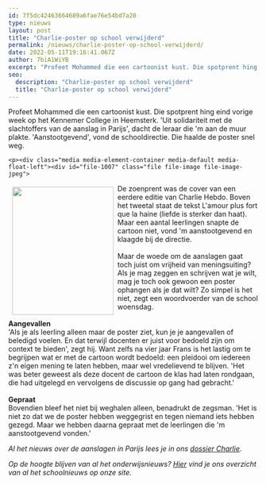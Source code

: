```yaml
---
id: 7f5dc42463664689a6fae76e54bd7a20
type: nieuws
layout: post
title: "Charlie-poster op school verwijderd"
permalink: /nieuws/charlie-poster-op-school-verwijderd/
date: 2022-05-11T19:16:41.067Z
author: 7biA1WiYB
excerpt: "Profeet Mohammed die een cartoonist kust. Die spotprent hing eind vorige week op het Kennemer College in Heemsterk. 'Uit solidariteit met de slachtoffers van de aanslag in Parijs', dacht de leraar die 'm aan de muur plakte. 'Aanstootgevend', vond de schooldirectie. Die haalde de poster snel weg.  "
seo:
  description: "Charlie-poster op school verwijderd"
  title: "Charlie-poster op school verwijderd"
---
```

Profeet Mohammed die een cartoonist kust. Die spotprent hing eind vorige week op het Kennemer College in Heemsterk. 'Uit solidariteit met de slachtoffers van de aanslag in Parijs', dacht de leraar die 'm aan de muur plakte. 'Aanstootgevend', vond de schooldirectie. Die haalde de poster snel weg.  

    <p><div class="media media-element-container media-default media-float-left"><div id="file-1007" class="file file-image file-image-jpeg">

        
  
  <div class="content">
    <img height="253" width="200" style="font-size: 13.0080003738403px; line-height: 20.0063037872314px; float: left; margin: 5px 8px; width: 204px; height: 258px;" class="media-element file-default" src="https://original.sevendays.nl/sites/default/files/Charlie-poster.jpg" alt="">  </div>

  
</div>
</div>
<p>De zoenprent was de cover van een eerdere editie van Charlie Hebdo. Boven het tweetal staat de tekst L'amour plus fort que la haine (liefde is sterker dan haat). Maar een aantal leerlingen snapte de cartoon niet, vond 'm aanstootgevend en klaagde bij de directie.<br><br>Maar de woede om de aanslagen gaat toch juist om vrijheid van meningsuiting? Als je mag zeggen en schrijven wat je wilt, mag je toch ook gewoon een poster ophangen als je dat wilt? Zo simpel is het niet, zegt een woordvoerder van de school woensdag.<br><br><strong>Aangevallen</strong><br>'Als je als leerling alleen maar de poster ziet, kun je je aangevallen of beledigd voelen. En dat terwijl docenten er juist voor bedoeld zijn om context te bieden', zegt hij. Want zelfs na vier jaar Frans is het lastig om te begrijpen wat er met de cartoon wordt bedoeld: een pleidooi om iedereen z'n eigen mening te laten hebben, maar wel vredelievend te blijven. 'Het was beter geweest als deze docent de cartoon de klas had laten rondgaan, die had uitgelegd en vervolgens de discussie op gang had gebracht.'<br><br><strong>Gepraat</strong><br>Bovendien bleef het niet bij weghalen alleen, benadrukt de zegsman. 'Het is niet zo dat we de poster hebben weggegrist en tegen niemand iets hebben gezegd. Maar we hebben daarna gepraat met de leerlingen die 'm aanstootgevend vonden.' </p>
<p><em>Al het nieuws over de aanslagen in Parijs lees je in ons <a href="https://original.sevendays.nl/dossier-charlie">dossier Charlie</a>.</em></p>
<p><em>Op de hoogte blijven van al het onderwijsnieuws? <a href="https://original.sevendays.nl/onderwijsnieuws">Hier</a> vind je ons overzicht van al het schoolnieuws op onze site.</em></p>  
